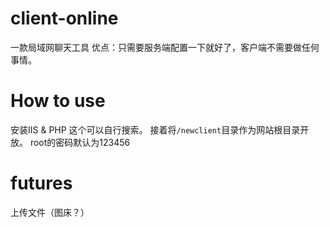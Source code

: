 # client-online
一款局域网聊天工具
优点：只需要服务端配置一下就好了，客户端不需要做任何事情。

# How to use
安装IIS & PHP
这个可以自行搜索。
接着将`/newclient`目录作为网站根目录开放。
root的密码默认为123456

# futures
上传文件（图床？）